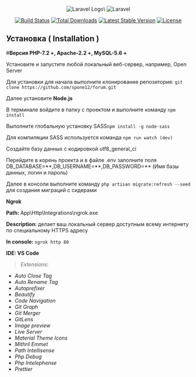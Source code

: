 <p align="center">
    <img src="https://laravel.com/img/logomark.min.svg" alt="Laravel Logo">\
    <img class="hidden ml-5 sm:block" src="https://laravel.com/img/logotype.min.svg" alt="Laravel">
</p>

<p align="center">
<a href="https://travis-ci.org/laravel/framework"><img src="https://travis-ci.org/laravel/framework.svg" alt="Build Status"></a>
<a href="https://packagist.org/packages/laravel/framework"><img src="https://poser.pugx.org/laravel/framework/d/total.svg" alt="Total Downloads"></a>
<a href="https://packagist.org/packages/laravel/framework"><img src="https://poser.pugx.org/laravel/framework/v/stable.svg" alt="Latest Stable Version"></a>
<a href="https://packagist.org/packages/laravel/framework"><img src="https://poser.pugx.org/laravel/framework/license.svg" alt="License"></a>
</p>

## Установка ( Installation )
#<b>Версия PHP-7.2 +, Apache-2.2 +, MySQL-5.6 +</b>

<p>Установите и запустите любой локальный веб-сервер, например, Open Server</p>

<p>Для установки для начала выполните клонирование репозитория: <code>git clone https://github.com/spone12/forum.git</code>
</p>

<div>
    <p>Далее установите <b>Node.js</b></p>
    <p>В терминале войдите в папку с проектом и выполните команду <code>npm install</code></p>
    <p>Выполните глобальную установку SASS<code>npm install -g node-sass</code></p>
    <p>Для компиляции SASS используется команда <code>npm run watch (dev)</code></p>
</div>

<p>Создайте базу данных с кодировкой utf8_general_ci</p>

<p>Перейдите в корень проекта и в файле .env заполните поля DB_DATABASE=**,DB_USERNAME=**,DB_PASSWORD=** (Имя базы данных, логин и пароль)</p>

<p>Далее в консоли выполните команду <code>php artisan migrate:refresh --seed</code> для создания миграций с сидерами</p>

<div>
    <div><strong>Ngrok</strong></div>
    <p><b> Path: </b> App\Http\Integrations\ngrok.exe
    <p><b>Description: </b> делает ваш локальный сервер доступным всему интернету по специальному HTTPS адресу</p>
    <p><b>In console: </b><code>ngrok http 80</code></p>
</div>

<div>
   <div> <strong>IDE: VS Code</strong></div>
    <div> <i><blockquote>Extensions:</blockquote></i> </div>
   <ul>
        <li><i>Auto Close Tag</i></li>
        <li><i>Auto Rename Tag</i></li>
        <li><i>Autoprefixer</i></li>
        <li><i>Beautify</i></li>
        <li><i>Code Navigation</i></li>
        <li><i>Git Graph</i></li>
        <li><i>Git Merger</i></li>
        <li><i>GitLens</i></li>
        <li><i>Image preview</i></li>
        <li><i>Live Server</i></li>
        <li><i>Material Theme Icons</i></li>
        <li><i>Mithril Emmet</i></li>
        <li><i>Path Intellisense</i></li>
        <li><i>Php Debug</i></li>
        <li><i>Php Intelephense</i></li>
        <li><i>Prettier</i></li>
   </ul>
</div>